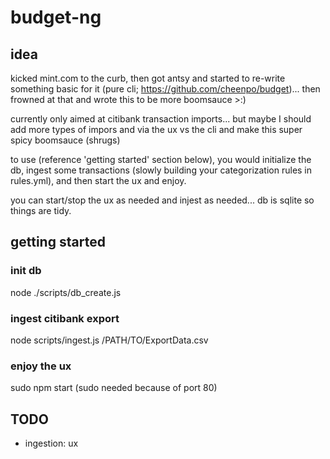 # budget-ng

## idea
kicked mint.com to the curb, then got antsy and started to re-write something basic for it (pure cli; https://github.com/cheenpo/budget)... then frowned at that and wrote this to be more boomsauce   >:)

currently only aimed at citibank transaction imports... but maybe I should add more types of impors and via the ux vs the cli and make this super spicy boomsauce   (shrugs)

to use (reference 'getting started' section below), you would initialize the db, ingest some transactions (slowly building your categorization rules in rules.yml), and then start the ux and enjoy.

you can start/stop the ux as needed and injest as needed... db is sqlite so things are tidy.


## getting started
### init db
node ./scripts/db_create.js
### ingest citibank export
node scripts/ingest.js /PATH/TO/ExportData.csv
### enjoy the ux
sudo npm start (sudo needed because of port 80)


## TODO
- ingestion: ux

